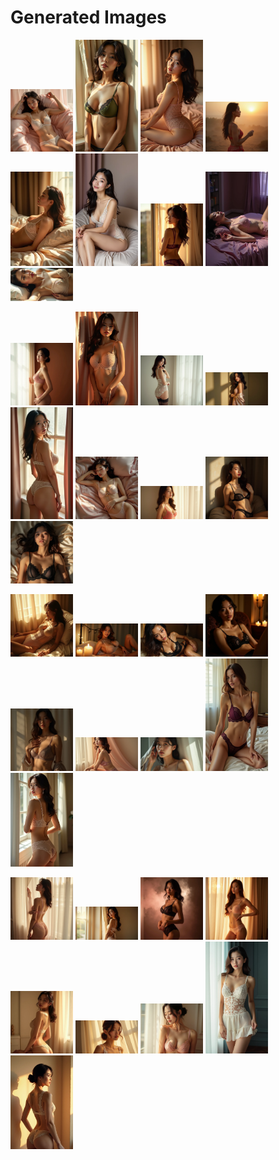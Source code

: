 # Generated Images



<img src="2025_07_15_01.webp" width="100"/> <img src="2025_07_15_02.webp" width="100"/> <img src="2025_07_15_03.webp" width="100"/> <img src="2025_07_15_04.webp" width="100"/> <img src="2025_07_15_05.webp" width="100"/> <img src="2025_07_15_06.webp" width="100"/> <img src="2025_07_15_07.webp" width="100"/> <img src="2025_07_15_08.webp" width="100"/> <img src="2025_07_15_09.webp" width="100"/>

<img src="2025_07_15_10.webp" width="100"/> <img src="2025_07_15_11.webp" width="100"/> <img src="2025_07_15_12.webp" width="100"/> <img src="2025_07_15_13.webp" width="100"/> <img src="2025_07_15_14.webp" width="100"/> <img src="2025_07_15_15.webp" width="100"/> <img src="2025_07_15_16.webp" width="100"/> <img src="2025_07_15_17.webp" width="100"/> <img src="2025_07_15_18.webp" width="100"/>

<img src="2025_07_15_19.webp" width="100"/> <img src="2025_07_15_20.webp" width="100"/> <img src="2025_07_15_21.webp" width="100"/> <img src="2025_07_15_22.webp" width="100"/> <img src="2025_07_15_23.webp" width="100"/> <img src="2025_07_15_24.webp" width="100"/> <img src="2025_07_15_25.webp" width="100"/> <img src="2025_07_15_26.webp" width="100"/> <img src="2025_07_15_27.webp" width="100"/>

<img src="2025_07_15_28.webp" width="100"/> <img src="2025_07_15_29.webp" width="100"/> <img src="2025_07_15_30.webp" width="100"/> <img src="2025_07_15_31.webp" width="100"/> <img src="2025_07_15_32.webp" width="100"/> <img src="2025_07_15_33.webp" width="100"/> <img src="2025_07_15_34.webp" width="100"/> <img src="2025_07_15_35.webp" width="100"/> <img src="2025_07_15_36.webp" width="100"/>
